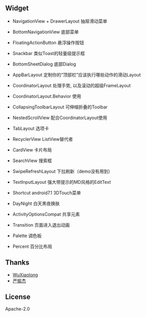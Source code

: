 
## Widget
- NavigationView + DrawerLayout  抽屉滑动菜单
- BottomNavigationView 底部菜单

- FloatingActionButton 悬浮操作按钮
- Snackbar 类似Toast的轻量级提示框
- BottomSheetDialog 底部Dialog

- AppBarLayout 定制你的“顶部栏”应该执行哪些动作的滑动Layout
- CoordinatorLayout 处理手势, 以及滚动的超级FrameLayout
- CoordinatorLayout.Behavior 使用
- CollapsingToolbarLayout 可伸缩折叠的Toolbar
- NestedScrollView 配合CoordinatorLayout使用

- TabLayout 选项卡
- RecyclerView ListView替代者
- CardView 卡片布局

- SearchView 搜索框
- SwipeRefreshLayout 下拉刷新（demo没有用到）
- TextInputLayout 强大带提示的MD风格的EditText

- Shortcut android7.1 3DTouch菜单
- DayNight 白天黑夜换肤
- ActivityOptionsCompat 共享元素
- Transition 页面进入退出动画

- Palette 调色板
- Percent 百分比布局


## Thanks ##
- [WuXiaolong](https://github.com/WuXiaolong/DesignSupportLibrarySample)
- [严振杰](http://blog.csdn.net/yanzhenjie1003/article/details/51941288#reply)


## License
   Apache-2.0
